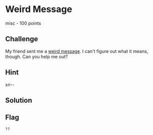 # Weird Message
misc - 100 points

## Challenge 
My friend sent me a [weird message](message.txt). I can't figure out what it means, though. Can you help me out?

## Hint
xn--

## Solution


## Flag

	??